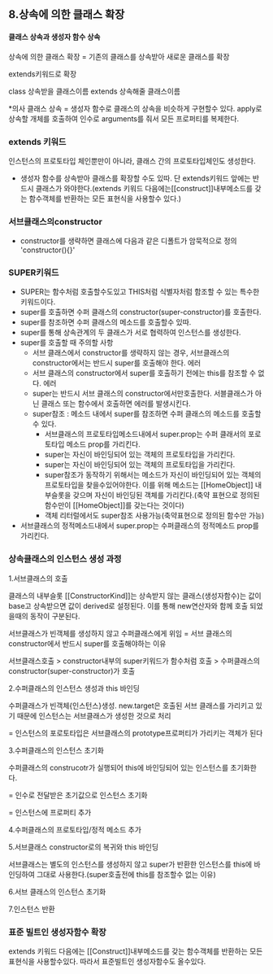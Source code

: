 ## 8.상속에 의한 클래스 확장

#### 클래스 상속과 생성자 함수 상속

상속에 의한 클래스 확장 = 기존의 클래스를 상속받아 새로운 클래스를 확장

extends키워드로 확장

class 상속받을 클래스이름 extends 상속해줄 클래스이름

*의사 클래스 상속  = 생성자 함수로 클래스의 상속을 비슷하게 구현할수 있다. apply로 상속할 개체를 호출하여 인수로 arguments를 줘서 모든 프로퍼티를 복제한다.

### extends 키워드

인스턴스의 프로토타입 체인뿐만이 아니라, 클래스 간의 프로토타입체인도 생성한다.

- 생성자 함수를 상속받아 클래스를 확장할 수도 있따. 단 extends키워드 앞에는 반드시 클래스가 와야한다.(extends 키워드 다음에는[[construct]]내부메소드를 갖는 함수객체를 반환하는 모든 표현식을 사용할수 있다.)

### 서브클래스의constructor

- constructor를 생략하면 클래스에 다음과 같은 디폴트가 암묵적으로 정의 'constructor(){}'

### SUPER키워드

- SUPER는 함수처럼 호출할수도있고 THIS처럼 식별자처럼 함조할 수 있는 특수한 키워드이다.
- super를 호출하면 수퍼 클래스의 constructor(super-constructor)를 호출한다.
- super를 참조하면 수퍼 클래스의 메소드를 호출할수 있따.
- super를 통해 상속관계의 두 클래스가 서로 협력하여 인스턴스를 생성한다.
- super를 호출할 때 주의할 사항
  - 서브 클래스에서 constructor를 생략하지 않는 경우, 서브클래스의 constructor에서는 반드시 super를 호출해야 한다. 에러
  - 서브 클래스의 constructor에서 super를 호출하기 전에는 this를 참조할 수 없다. 에러
  - super는 반드시 서브 클래스의 constructor에서만호출한다. 서블클래스가 아닌 클래스 또는 함수에서 호출하면 에러를 발생시킨다.
  - super참조 : 메소드 내에서 super를 참조하면 수퍼 클래스의 메소드를 호출할 수 있다.
    - 서브클래스의 프로토타입메소드내에서 super.prop는 수퍼 클래서의 포로토타입 메소드 prop를 가리킨다.
    - super는 자신이 바인딩되어 있는 객체의 프로토타입을 가리킨다.
    - super는 자신이 바인딩되어 있는 객체의 프로토타입을 가리킨다.
    - super참조가 동작하기 위해서는 메소드가 자신이 바인딩되어 있는 객체의 프로토타입을 찾을수있어야한다. 이를 위해 메소드는 [[HomeObject]] 내부슬롯을 갖으며 자신이 바인딩된 객체를 가리킨다.(축약 표현으로 정의된 함수만이 [[HomeObject]]를 갖는다는 것이다)
    - 객체 리터럴에서도 super참조 사용가능(축약표현으로 정의된 함수만 가능)
- 서브클래스의 정적메소드내에서 super.prop는 수퍼클래스의 정적메소드 prop를 가리킨다.

### 상속클래스의 인스턴스 생성 과정

1.서브클래스의 호출

클래스의 내부슬롯 [[ConstructorKind]]는 상속받지 않는 클래스(생성자함수)는 값이 base고 상속받으면 값이 derived로 설정된다. 이를 통해 new연산자와 함께 호출 되었을때의 동작이 구분된다.

서브클래스가 빈객체를 생성하지 않고 수퍼클래스에게 위임 = 서브 클래스의 constructor에서 반드시 super를 호출해야하는 이유

서브클래스호출 > constructor내부의 super키워드가 함수처럼 호출 > 수퍼클래스의 constructor(super-constructor)가 호출

2.수퍼클래스의 인스턴스 생성과 this 바인딩

수퍼클래스가 빈객체{인스턴스}생성. new.target은 호출된 서브 클래스를 가리키고 있기 때문에 인스턴스는 서브클래스가 생성한 것으로 처리

= 인스턴스의 포로토타입은 서브클래스의 prototype프로퍼티가 가리키는 객체가 된다

3.수퍼클래스의 인스턴스 초기화

수퍼클래스의 construcotr가 실행되어 this에 바인딩되어 있는 인스턴스를 초기화한다.

= 인수로 전달받은 초기값으로 인스턴스 초기화

= 인스턴스에 프로퍼티 추가

4.수퍼클래스의 프로토타입/정적 메소드 추가

5.서브클래스 constructor로의 복귀와 this 바인딩

서브클래스는 별도의 인스턴스를 생성하지 않고 super가 반환한 인스턴스를 this에 바인딩하여 그대로 사용한다.(super호출전에 this를 참조할수 없는 이유)

6.서브 클래스의 인스턴스 초기화

7.인스턴스 반환

### 표준 빌트인 생성자함수 확장

extends 키워드 다음에는 [[Construct]]내부메소드를 갖는 함수객체를 반환하는 모든 표현식을 사용할수있다. 따라서 표준빌트인 생성자함수도 올수있다.